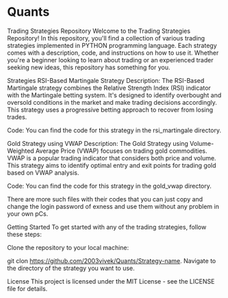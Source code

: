 # Quants
Trading Strategies Repository
Welcome to the Trading Strategies Repository! In this repository, you'll find a collection of various trading strategies implemented in PYTHON programming language. Each strategy comes with a description, code, and instructions on how to use it. Whether you're a beginner looking to learn about trading or an experienced trader seeking new ideas, this repository has something for you.


Strategies
RSI-Based Martingale Strategy
Description: The RSI-Based Martingale strategy combines the Relative Strength Index (RSI) indicator with the Martingale betting system. It's designed to identify overbought and oversold conditions in the market and make trading decisions accordingly. This strategy uses a progressive betting approach to recover from losing trades.

Code: You can find the code for this strategy in the rsi_martingale directory.


Gold Strategy using VWAP
Description: The Gold Strategy using Volume-Weighted Average Price (VWAP) focuses on trading gold commodities. VWAP is a popular trading indicator that considers both price and volume. This strategy aims to identify optimal entry and exit points for trading gold based on VWAP analysis.

Code: You can find the code for this strategy in the gold_vwap directory.

There are more such files with their codes that you can just copy and change the login password of exness and use them without any problem in your own pCs.

Getting Started
To get started with any of the trading strategies, follow these steps:

Clone the repository to your local machine:

git clon https://github.com/2003vivek/Quants/Strategy-name.
Navigate to the directory of the strategy you want to use.

License
This project is licensed under the MIT License - see the LICENSE file for details.
